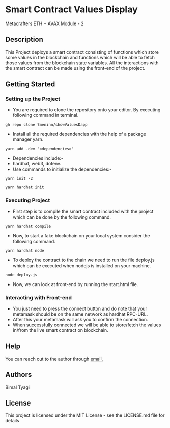 # Smart Contract Values Display

Metacrafters ETH + AVAX Module - 2

## Description

This Project deploys a smart contract consisting of functions which store some values in the blockchain and functions which will be able to fetch those values from the blockchain state variables. All the interactions with the smart contract can be made using the front-end of the project.

## Getting Started

### Setting up the Project

* You are required to clone the repository onto your editor. By executing following command in terminal.
```
gh repo clone 7meninn/showValuesDapp
```
* Install all the required dependencies with the help of a package manager yarn.
```
yarn add -dev "<dependencies>"
```
* Dependencies include:-
* hardhat, web3, dotenv.
* Use commands to initialize the dependencies:-
```
yarn init -2
```
```
yarn hardhat init
```

### Executing Project

* First step is to compile the smart contract included with the project which can be done by the following command.
```
yarn hardhat compile
```
* Now, to start a fake blockchain on your local system consider the following command.
```
yarn hardhat node
```
* To deploy the contract to the chain we need to run the file deploy.js which can be executed when nodejs is installed on your machine.
```
node deploy.js
```
* Now, we can look at front-end by running the start.html file.

### Interacting with Front-end

* You just need to press the connect button and do note that your metamask should be on the same network as hardhat RPC-URL.
* After this your metamask will ask you to confirm the connection.
* When successfully connected we will be able to store/fetch the values in/from the live smart contract on blockchain.

## Help
You can reach out to the author through [email.](bimaltyagi333@gmail.com)

## Authors
Bimal Tyagi


## License

This project is licensed under the MIT License - see the LICENSE.md file for details
